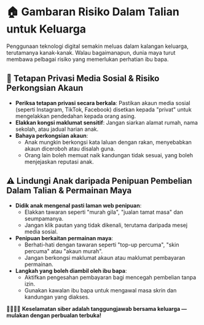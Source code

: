 # 🏠 Gambaran Risiko Dalam Talian untuk Keluarga

Penggunaan teknologi digital semakin meluas dalam kalangan keluarga, terutamanya kanak-kanak. Walau bagaimanapun, dunia maya turut membawa pelbagai risiko yang memerlukan perhatian ibu bapa.

## 🔐 Tetapan Privasi Media Sosial & Risiko Perkongsian Akaun

- **Periksa tetapan privasi secara berkala**: Pastikan akaun media sosial (seperti Instagram, TikTok, Facebook) disetkan kepada "privat" untuk mengelakkan pendedahan kepada orang asing.
- **Elakkan kongsi maklumat sensitif**: Jangan siarkan alamat rumah, nama sekolah, atau jadual harian anak.
- **Bahaya perkongsian akaun**:
  - Anak mungkin berkongsi kata laluan dengan rakan, menyebabkan akaun diceroboh atau disalah guna.
  - Orang lain boleh memuat naik kandungan tidak sesuai, yang boleh menjejaskan reputasi anak.

## ⚠️ Lindungi Anak daripada Penipuan Pembelian Dalam Talian & Permainan Maya

- **Didik anak mengenal pasti laman web penipuan**:
  - Elakkan tawaran seperti "murah gila", "jualan tamat masa" dan seumpamanya.
  - Jangan klik pautan yang tidak dikenali, terutama daripada mesej media sosial.
- **Penipuan berkaitan permainan maya**:
  - Berhati-hati dengan tawaran seperti "top-up percuma", "skin percuma" atau "akaun murah".
  - Jangan berkongsi maklumat akaun atau maklumat pembayaran permainan.
- **Langkah yang boleh diambil oleh ibu bapa**:
  - Aktifkan pengesahan pembayaran bagi mencegah pembelian tanpa izin.
  - Gunakan kawalan ibu bapa untuk mengawal masa skrin dan kandungan yang diakses.

👨‍👩‍👧‍👦 **Keselamatan siber adalah tanggungjawab bersama keluarga — mulakan dengan perbualan terbuka!**
